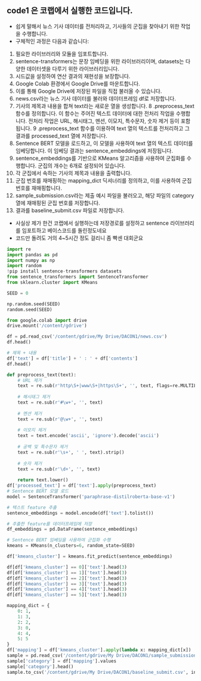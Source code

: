 ## code1 은 코랩에서 실행한 코드입니다.
- 쉽게 말해서 뉴스 기사 데이터를 전처리하고, 기사들의 군집을 찾아내기 위한 작업을 수행합니다.
- 구체적인 과정은 다음과 같습니다:
  
1. 필요한 라이브러리와 모듈을 임포트합니다. 
2. sentence-transformers는 문장 임베딩을 위한 라이브러리이며, datasets는 다양한 데이터셋을 다루기 위한 라이브러리입니다.
3. 시드값을 설정하여 연산 결과의 재현성을 보장합니다.
4. Google Colab 환경에서 Google Drive를 마운트합니다. 
5. 이를 통해 Google Drive에 저장된 파일을 직접 불러올 수 있습니다.
6. news.csv라는 뉴스 기사 데이터를 불러와 데이터프레임 df로 저장합니다.
7. 기사의 제목과 내용을 합쳐 text라는 새로운 열을 생성합니다.
8 .preprocess_text 함수를 정의합니다. 이 함수는 주어진 텍스트 데이터에 대한 전처리 작업을 수행합니다. 전처리 작업은 URL, 해시태그, 멘션, 이모지, 특수문자, 숫자 제거 등이 포함됩니다.
9 .preprocess_text 함수를 이용하여 text 열의 텍스트를 전처리하고 그 결과를 processed_text 열에 저장합니다.
10. Sentence BERT 모델을 로드하고, 이 모델을 사용하여 text 열의 텍스트 데이터를 임베딩합니다. 이 임베딩 결과는 sentence_embeddings에 저장됩니다.
11. sentence_embeddings를 기반으로 KMeans 알고리즘을 사용하여 군집화를 수행합니다. 군집의 개수는 6개로 설정되어 있습니다.
12. 각 군집에서 속하는 기사의 제목과 내용을 출력합니다.
13. 군집 번호를 재매핑하는 mapping_dict 딕셔너리를 정의하고, 이를 사용하여 군집 번호를 재매핑합니다.
14. sample_submission.csv라는 제출 예시 파일을 불러오고, 해당 파일의 category 열에 재매핑된 군집 번호를 저장합니다.
15. 결과를 baseline_submit.csv 파일로 저장합니다.
- 사실상 제가 한건 코랩에서 실행하는데 저장경로를 설정하고 sentence 라이브러리를 임포트하고 베이스코드를 돌린정도네요
- 코드만 돌려도 거의 4~5시간 정도 걸리니 좀 빡센 대회군요 
```python
import re
import pandas as pd
import numpy as np
import random
!pip install sentence-transformers datasets
from sentence_transformers import SentenceTransformer
from sklearn.cluster import KMeans

SEED = 0

np.random.seed(SEED)
random.seed(SEED)

from google.colab import drive
drive.mount('/content/gdrive')

df = pd.read_csv('/content/gdrive/My Drive/DACON1/news.csv')
df.head()

# 제목 + 내용
df['text'] = df['title'] + ' : ' + df['contents']
df.head()

def preprocess_text(text):
    # URL 제거
    text = re.sub(r'http\S+|www\S+|https\S+', '', text, flags=re.MULTILINE)
    
    # 해시태그 제거
    text = re.sub(r'#\w+', '', text)
    
    # 멘션 제거
    text = re.sub(r'@\w+', '', text)
    
    # 이모지 제거
    text = text.encode('ascii', 'ignore').decode('ascii')
    
    # 공백 및 특수문자 제거
    text = re.sub(r'\s+', ' ', text).strip()
    
    # 숫자 제거
    text = re.sub(r'\d+', '', text)
    
    return text.lower()
df['processed_text'] = df['text'].apply(preprocess_text)
# Sentence BERT 모델 로드
model = SentenceTransformer('paraphrase-distilroberta-base-v1')

# 텍스트 feature 추출
sentence_embeddings = model.encode(df['text'].tolist())

# 추출한 feature를 데이터프레임에 저장
df_embeddings = pd.DataFrame(sentence_embeddings)

# Sentence BERT 임베딩을 사용하여 군집화 수행
kmeans = KMeans(n_clusters=6, random_state=SEED)

df['kmeans_cluster'] = kmeans.fit_predict(sentence_embeddings)

df[df['kmeans_cluster'] == 0]['text'].head(3)
df[df['kmeans_cluster'] == 1]['text'].head(3)
df[df['kmeans_cluster'] == 2]['text'].head(3)
df[df['kmeans_cluster'] == 3]['text'].head(3)
df[df['kmeans_cluster'] == 4]['text'].head(3)
df[df['kmeans_cluster'] == 5]['text'].head(3)

mapping_dict = {
    0: 1,
    1: 3,
    2: 2,
    3: 0,
    4: 4,
    5: 5
}
df['mapping'] = df['kmeans_cluster'].apply(lambda x: mapping_dict[x])
sample = pd.read_csv('/content/gdrive/My Drive/DACON1/sample_submission.csv')
sample['category'] = df['mapping'].values
sample['category'].head()
sample.to_csv('/content/gdrive/My Drive/DACON1/baseline_submit.csv', index=False)
```
